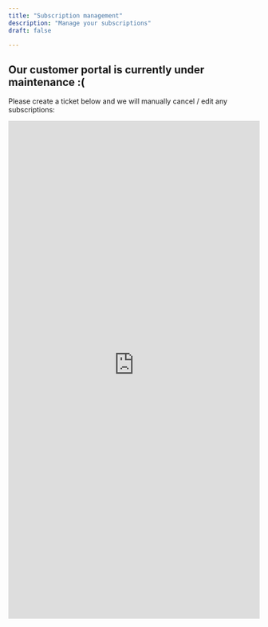 ```yaml
---
title: "Subscription management"
description: "Manage your subscriptions"
draft: false

---
```


## Our customer portal is currently under maintenance :(

Please create a ticket below and we will manually cancel / edit any subscriptions:

<iframe title="Feedback Form" class="freshwidget-embedded-form" id="freshwidget-embedded-form" src="https://easycloudhost.freshdesk.com" scrolling="no" height="1000px" width="100%" frameborder="0" >
</iframe>
